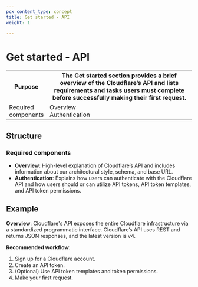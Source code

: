 ```yaml
---
pcx_content_type: concept
title: Get started - API
weight: 1

---
```


# Get started - API

<table>
  <tr>
    <th style="width:20%">Purpose</th>
    <th>The Get started section provides a brief overview of the Cloudflare’s API and lists requirements and tasks users must complete before successfully making their first request.</th>
  </tr>
  <tr>
    <td>Required components</td>
    <td>Overview<br/>Authentication</td>
  </tr>
</table>

## Structure

### Required components

+ **Overview**: High-level explanation of Cloudflare’s API and includes information about our architectural style, schema, and base URL.
+ **Authentication**: Explains how users can authenticate with the Cloudflare API and how users should or can utilize API tokens, API token templates, and API token permissions.

## Example

**Overview**: Cloudflare's API exposes the entire Cloudflare infrastructure via a standardized programmatic interface. Cloudflare’s API uses REST and returns JSON responses, and the latest version is v4.

**Recommended workflow**:

1. Sign up for a Cloudflare account.
1. Create an API token.
1. (Optional) Use API token templates and token permissions.
1. Make your first request.

